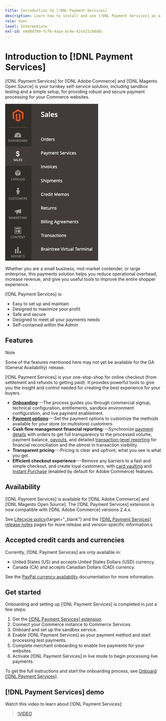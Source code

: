 ```yaml
---
title: Introduction to [!DNL Payment Services]
description: Learn how to install and use [!DNL Payment Services] as a turnkey, robust, and secure payment processing solution for your [!DNL Adobe Commerce] and [!DNL Magento Open Source] websites.
role: User
level: Intermediate
exl-id: e4d8d789-fcf6-4aaa-bc4e-42ce21c6dd6c
---
```

# Introduction to [!DNL Payment Services]

[!DNL Payment Services] for [!DNL Adobe Commerce] and [!DNL Magento Open Source] is your turnkey self-service solution, including sandbox testing and a simple setup, for providing robust and secure payment processing for your Commerce websites.

![[!DNL Payment Services] extension Admin view](assets/admin-view.png)

Whether you are a small business, mid-market contender, or large enterprise, this payments solution helps you reduce operational overhead, increase revenue, and give you useful tools to improve the entire shopper experience.

[!DNL Payment Services] is:

* Easy to set up and maintain
* Designed to maximize your profit
* Safe and secure
* Designed to meet all your payments needs
* Self-contained within the Admin

## Features

>[!NOTE]
>
>Some of the features mentioned here may not yet be available for the GA (General Availability) release.

[!DNL Payment Services] is your one-stop-shop for online checkout (from settlement and refunds to getting paid). It provides powerful tools to give you the insight and control needed for creating the best experience for your buyers.

* [**Onboarding**](onboard.md)---The process guides you through commercial signup, technical configuration, entitlements, sandbox environment configuration, and live payment enablement.
* [**Payment options**](payments-options.md)---Set the payment options to customize the methods available for your store (or multistore) customers.
* **Cash flow management financial reporting**---Synchronize [payment details](order-payment-status.md) with orders to get full transparency to the processed volume, payment balance, [payouts](payouts.md), and detailed [transaction-level reporting](transactions.md) for financial reconciliation and the utmost in transaction visibility.
* **Transparent pricing**---Pricing is clear and upfront; what you see is what you get.
* **Efficient checkout experience**---Remove any barriers to a fast and simple checkout, and create loyal customers, with [card vaulting](https://experienceleague-review.com/docs/commerce-merchant-services/payment-services/payments-checkout/vaulting.html) and [Instant Purchase](https://experienceleague.adobe.com/docs/commerce-admin/stores-sales/point-of-purchase/checkout-instant-purchase.html) (enabled by default for Adobe Commerce) features.

## Availability

[!DNL Payment Services] is available for [!DNL Adobe Commerce] and [!DNL Magento Open Source]. The [!DNL Payment Services] extension is now compatible with [!DNL Adobe Commerce] versions 2.4.x.

See [Lifecycle policy](https://devdocs.magento.com/release/lifecycle-policy.html){target="_blank"} and the [[!DNL Payment Services] release notes](release-notes.md) pages for more release and version-specific information.s

## Accepted credit cards and currencies

Currently, [!DNL Payment Services] are only available in:

* United States (US) and accepts United States Dollars (USD) currency.
* Canada (CA) and accepts Canadian Dollars (CAD) currency.

See the [PayPal currency availability](https://developer.paypal.com/docs/platforms/checkout/reference/country-availability-advanced-cards/) documentation for more information.

## Get started

Onboarding and setting up [!DNL Payment Services] is completed in just a few steps:

1. Get the [[!DNL Payment Services] extension](install.md).
1. Connect your Commerce instance to Commerce Services.
1. Onboard and set up the sandbox service.
1. Enable [!DNL Payment Services] as your payment method and start processing test payments.
1. Complete merchant onboarding to enable live payments for your websites.
1. Activate [!DNL Payment Services] in live mode to begin processing live payments.

To get the full instructions and start the onboarding process, see [Onboard [!DNL Payment Services]](onboard.md).

## [!DNL Payment Services] demo

Watch this video to learn about [!DNL Payment Services]:

>[!VIDEO](https://video.tv.adobe.com/v/343990?quality=12)
